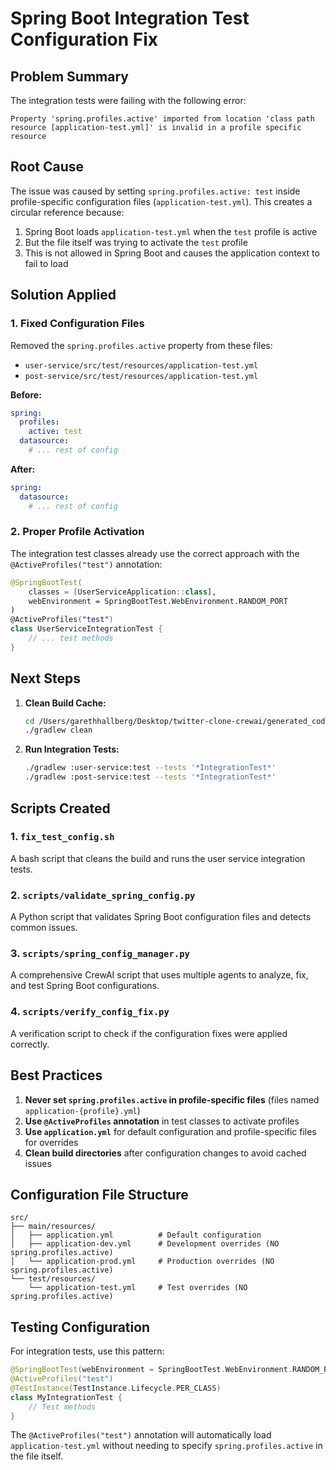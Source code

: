 # Spring Boot Integration Test Configuration Fix

## Problem Summary

The integration tests were failing with the following error:
```
Property 'spring.profiles.active' imported from location 'class path resource [application-test.yml]' is invalid in a profile specific resource
```

## Root Cause

The issue was caused by setting `spring.profiles.active: test` inside profile-specific configuration files (`application-test.yml`). This creates a circular reference because:

1. Spring Boot loads `application-test.yml` when the `test` profile is active
2. But the file itself was trying to activate the `test` profile
3. This is not allowed in Spring Boot and causes the application context to fail to load

## Solution Applied

### 1. Fixed Configuration Files

Removed the `spring.profiles.active` property from these files:
- `user-service/src/test/resources/application-test.yml`
- `post-service/src/test/resources/application-test.yml`

**Before:**
```yaml
spring:
  profiles:
    active: test
  datasource:
    # ... rest of config
```

**After:**
```yaml
spring:
  datasource:
    # ... rest of config
```

### 2. Proper Profile Activation

The integration test classes already use the correct approach with the `@ActiveProfiles("test")` annotation:

```kotlin
@SpringBootTest(
    classes = [UserServiceApplication::class],
    webEnvironment = SpringBootTest.WebEnvironment.RANDOM_PORT
)
@ActiveProfiles("test")
class UserServiceIntegrationTest {
    // ... test methods
}
```

## Next Steps

1. **Clean Build Cache:**
   ```bash
   cd /Users/garethhallberg/Desktop/twitter-clone-crewai/generated_code/backend
   ./gradlew clean
   ```

2. **Run Integration Tests:**
   ```bash
   ./gradlew :user-service:test --tests '*IntegrationTest*'
   ./gradlew :post-service:test --tests '*IntegrationTest*'
   ```

## Scripts Created

### 1. `fix_test_config.sh`
A bash script that cleans the build and runs the user service integration tests.

### 2. `scripts/validate_spring_config.py`
A Python script that validates Spring Boot configuration files and detects common issues.

### 3. `scripts/spring_config_manager.py`
A comprehensive CrewAI script that uses multiple agents to analyze, fix, and test Spring Boot configurations.

### 4. `scripts/verify_config_fix.py`
A verification script to check if the configuration fixes were applied correctly.

## Best Practices

1. **Never set `spring.profiles.active` in profile-specific files** (files named `application-{profile}.yml`)
2. **Use `@ActiveProfiles` annotation** in test classes to activate profiles
3. **Use `application.yml`** for default configuration and profile-specific files for overrides
4. **Clean build directories** after configuration changes to avoid cached issues

## Configuration File Structure

```
src/
├── main/resources/
│   ├── application.yml          # Default configuration
│   ├── application-dev.yml      # Development overrides (NO spring.profiles.active)
│   └── application-prod.yml     # Production overrides (NO spring.profiles.active)
└── test/resources/
    └── application-test.yml     # Test overrides (NO spring.profiles.active)
```

## Testing Configuration

For integration tests, use this pattern:

```kotlin
@SpringBootTest(webEnvironment = SpringBootTest.WebEnvironment.RANDOM_PORT)
@ActiveProfiles("test")
@TestInstance(TestInstance.Lifecycle.PER_CLASS)
class MyIntegrationTest {
    // Test methods
}
```

The `@ActiveProfiles("test")` annotation will automatically load `application-test.yml` without needing to specify `spring.profiles.active` in the file itself.
